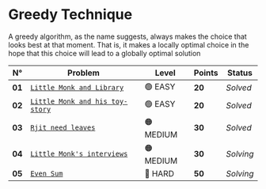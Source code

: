 # Greedy Technique

A greedy algorithm, as the name suggests, always makes the choice that looks best at that moment. That is, it makes a locally optimal choice in the hope that this choice will lead to a globally optimal solution

| N°     | Problem                                                                      | Level     | Points | Status    |
| ------ | ---------------------------------------------------------------------------- | --------- | ------ | --------- |
| **01** | [`Little Monk and Library`](./Little-Monk-and-Library/README.md)             | 🟢 EASY   | **20** | _Solved_  |
| **02** | [`Little Monk and his toy-story`](./Little-Monk-and-his-toy-story/README.md) | 🟢 EASY   | **20** | _Solved_  |
| **03** | [`Rjit need leaves`](./Rjit-need-leaves/README.md)                           | 🟠 MEDIUM | **30** | _Solved_  |
| **04** | [`Little Monk's interviews`](./Little-Monk's-interviews/README.md)           | 🟠 MEDIUM | **30** | _Solving_ |
| **05** | [`Even Sum`](./Even-Sum/README.md)                                           | 🔴 HARD   | **50** | _Solving_ |
